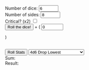 <html>
     <head>
          <script type="text/javascript" src="tower.js"></script>
     </head>
     <body>
          <form  name="input" id="input" action="">
               <output name="rngQuote" id="rngQuote"></output>
               <br>
               <label for="numberDice">Number of dice:</label>
               <input type="number" name="numberDice" id="numberDice" value="6" max="999" min="1">
               <br>
               <label for="sides">Number of sides:</label>
               <input type="number" name="sides" id="sides" value="8" max="999" min="1">
               <br>
               <label for="critBox">Critical? (x2)</label>
               <input type="checkbox" id="critBox" name="critBox" value="1">
               <br>
               <button type="button" onClick="varSet()">Roll the dice!</button>
               <label for="mods">+ ( </label>
               <input type="number" name="mods" id="mods" value="0" max="999" min="-999">
               <p>) </p>
               <br>
               <button type="button" onClick="statRoll()">Roll Stats</button>
               <select name="rollType" id="rollType">
                    <option value="fourDSixDrop">4d6 Drop Lowest</option>
                    <option value="threeDSix">3d6</option>
                    <option value="threeDSixDropPT">3d6 Drop Lowest + 3</option>
                    <option value="insanity">1d20 (use at your own risk)</option>
               </select>
               <br>
               <label for="total">Sum: </label>
               <output name="total" id="total"></output>
               <br>
               <label for="result">Result: </label>
               <output name="result" id="result"></output>
          </form>
     </body>
</html>
